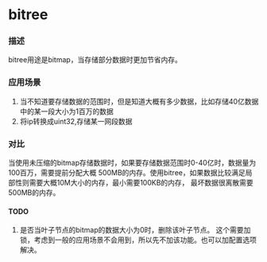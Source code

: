 # bitree
### 描述
bitree用途是bitmap，当存储部分数据时更加节省内存。
### 应用场景
1. 当不知道要存储数据的范围时，但是知道大概有多少数据，比如存储40亿数据中的某一段大小为1百万的数据
2. 将ip转换成uint32,存储某一网段数据
### 对比
当使用未压缩的bitmap存储数据时，如果要存储数据范围时0-40亿时，数据量为100百万，需要提前分配大概
500MB的内存。使用bitree，如果数据比较满足局部性则需要大概10M大小的内存，最小需要100KB的内存，
最坏数据很离散需要500MB的内存。

#### TODO
1. 是否当叶子节点的bitmap的数据大小为0时，删除该叶子节点。
这个需要加锁，考虑到一般的应用场景不会用到，所以先不加该功能。也可以加配置选项解决。